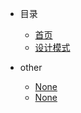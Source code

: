 * 目录

  * [首页](/)
  * [设计模式](设计模式/)


* other
  * [None](zh-cn/configuration.md)
  * [None](zh-cn/more-pages.md)
